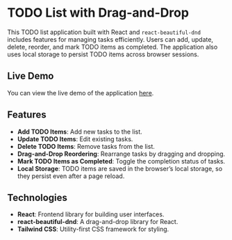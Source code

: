 # TODO List with Drag-and-Drop

This TODO list application built with React and `react-beautiful-dnd` includes features for managing tasks efficiently. Users can add, update, delete, reorder, and mark TODO items as completed. The application also uses local storage to persist TODO items across browser sessions.

## Live Demo

You can view the live demo of the application [here](https://tododragndrop-three.vercel.app/).

## Features

- **Add TODO Items**: Add new tasks to the list.
- **Update TODO Items**: Edit existing tasks.
- **Delete TODO Items**: Remove tasks from the list.
- **Drag-and-Drop Reordering**: Rearrange tasks by dragging and dropping.
- **Mark TODO Items as Completed**: Toggle the completion status of tasks.
- **Local Storage**: TODO items are saved in the browser’s local storage, so they persist even after a page reload.

## Technologies

- **React**: Frontend library for building user interfaces.
- **react-beautiful-dnd**: A drag-and-drop library for React.
- **Tailwind CSS**: Utility-first CSS framework for styling.
